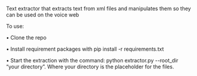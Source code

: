 Text extractor that extracts text from xml files and manipulates them so they can be used on the voice web


To use:

•	Clone the repo

•	Install requirement packages with pip install -r requirements.txt

•	Start the extraction with the command: python extractor.py --root_dir “your directory”. Where your directory is the placeholder for the files. 
